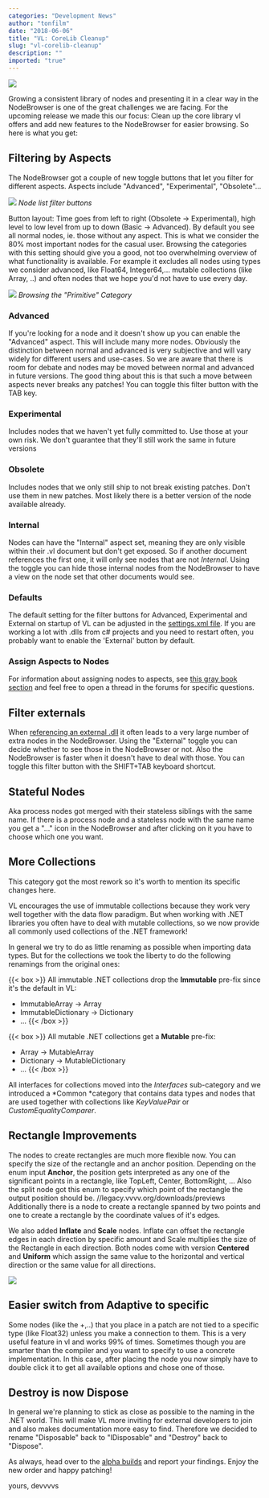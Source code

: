 ```yaml
---
categories: "Development News"
author: "tonfilm"
date: "2018-06-06"
title: "VL: CoreLib Cleanup"
slug: "vl-corelib-cleanup"
description: ""
imported: "true"
---
```



![](cleanup_crop%20[5_r.png)

Growing a consistent library of nodes and presenting it in a clear way in the NodeBrowser is one of the great challenges we are facing. For the upcoming release we made this our focus: Clean up the core library vl offers and add new features to the NodeBrowser for easier browsing. So here is what you get:

## Filtering by Aspects

The NodeBrowser got a couple of new toggle buttons that let you filter for different aspects. Aspects include "Advanced", "Experimental", "Obsolete"... 

![](buttons.PNG)
*Node list filter buttons*

Button layout: Time goes from left to right (Obsolete -> Experimental), high level to low level from up to down (Basic -> Advanced).
By default you see all normal nodes, ie. those without any aspect. This is what we consider the 80% most important nodes for the casual user. Browsing the categories with this setting should give you a good, not too overwhelming overview of what functionality is available. For example it excludes all nodes using types we consider advanced, like Float64, Integer64,... mutable collections (like Array, ..) and often nodes that we hope you'd not have to use every day.

![](0pk9wLIrxq.gif)
*Browsing the "Primitive" Category*

### Advanced

If you're looking for a node and it doesn't show up you can enable the "Advanced" aspect. This will include many more nodes. Obviously the distinction between normal and advanced is very subjective and will vary widely for different users and use-cases. So we are aware that there is room for debate and nodes may be moved between normal and advanced in future versions. The good thing about this is that such a move between aspects never breaks any patches!
You can toggle this filter button with the TAB key.

### Experimental

Includes nodes that we haven't yet fully committed to. Use those at your own risk. We don't guarantee that they'll still work the same in future versions

### Obsolete

Includes nodes that we only still ship to not break existing patches. Don't use them in new patches. Most likely there is a better version of the node available already.

### Internal

Nodes can have the "Internal" aspect set, meaning they are only visible within their .vl document but don't get exposed. So if another document references the first one, it will only see nodes that are not *Internal*. Using the toggle you can hide those internal nodes from the NodeBrowser to have a view on the node set that other documents would see.

### Defaults

The default setting for the filter buttons for Advanced, Experimental and External on startup of VL can be adjusted in the [settings.xml file](https://vvvv.gitbooks.io/the-gray-book/content/en/reference/hde/settings.html). If you are working a lot with .dlls from c# projects and you need to restart often, you probably want to enable the 'External' button by default.

### Assign Aspects to Nodes

For information about assigning nodes to aspects, see [this gray book section](https://vvvv.gitbooks.io/the-gray-book/content/en/reference/libraries/aspects.html) and feel free to open a thread in the forums for specific questions.
## Filter externals

When [referencing an external .dll](https://vvvv.gitbooks.io/the-gray-book/content/en/reference/libraries/using-net-libraries.html) it often leads to a very large number of extra nodes in the NodeBrowser. Using the "External" toggle you can decide whether to see those in the NodeBrowser or not. Also the NodeBrowser is faster when it doesn't have to deal with those.
You can toggle this filter button with the SHIFT+TAB keyboard shortcut.
## Stateful Nodes

Aka process nodes got merged with their stateless siblings with the same name. If there is a process node and a stateless node with the same name you get a "..." icon in the NodeBrowser and after clicking on it you have to choose which one you want.
## More Collections

This category got the most rework so it's worth to mention its specific changes here.

VL encourages the use of immutable collections because they work very well together with the data flow paradigm. But when working with .NET libraries you often have to deal with mutable collections, so we now provide all commonly used collections of the .NET framework!

In general we try to do as little renaming as possible when importing data types. But for the collections we took the liberty to do the following renamings from the original ones:

{{< box >}}
All immutable .NET collections drop the **Immutable** pre-fix since it's the default in VL:
* ImmutableArray -> Array
* ImmutableDictionary -> Dictionary
* ...
{{< /box >}}

{{< box >}}
All mutable .NET collections get a **Mutable** pre-fix:
* Array -> MutableArray
* Dictionary -> MutableDictionary
* ...
{{< /box >}}

All interfaces for collections moved into the *Interfaces* sub-category and we introduced a *Common *category that contains data types and nodes that are used together with collections like *KeyValuePair* or *CustomEqualityComparer*.

## Rectangle Improvements

The nodes to create rectangles are much more flexible now. You can specify the size of the rectangle and an anchor position. Depending on the enum input **Anchor**, the position gets interpreted as any one of the significant points in a rectangle, like TopLeft, Center, BottomRight, ... Also the split node got this enum to specify which point of the rectangle the output position should be.
//legacy.vvvv.org/downloads/previews
Additionally there is a node to create a rectangle spanned by two points and one to create a rectangle by the coordinate values of it's edges.

We also added **Inflate** and **Scale** nodes. Inflate can offset the rectangle edges in each direction by specific amount and Scale multiplies the size of the Rectangle in each direction. Both nodes come with version **Centered** and **Uniform** which assign the same value to the horizontal and vertical direction or the same value for all directions.

![](7GMtWUREdf.gif)

## Easier switch from Adaptive to specific

Some nodes (like the +,..) that you place in a patch are not tied to a specific type (like Float32) unless you make a connection to them. This is a very useful feature in vl and works 99% of times. Sometimes though you are smarter than the compiler and you want to specify to use a concrete implementation. In this case, after placing the node you now simply have to double click it to get all available options and chose one of those. 

## Destroy is now Dispose

In general we're planning to stick as close as possible to the naming in the .NET world. This will make VL more inviting for external developers to join and also makes documentation more easy to find. Therefore we decided to rename "Disposable" back to "IDisposable" and "Destroy" back to "Dispose". 
 
As always, head over to the [alpha builds](https://legacy.vvvv.org/downloads/previews) and report your findings.
Enjoy the new order and happy patching!

yours,
devvvvs